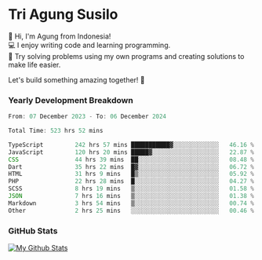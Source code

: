 # Tri Agung Susilo

👋 Hi, I'm Agung from Indonesia!<br>
💻 I enjoy writing code and learning programming.<br>
🧠 Try solving problems using my own programs and creating solutions to make life easier.

Let's build something amazing together! 🚀

### Yearly Development Breakdown

<!--START_SECTION:waka-->

```TypeScript JavaScript PHP
From: 07 December 2023 - To: 06 December 2024

Total Time: 523 hrs 52 mins

TypeScript         242 hrs 57 mins ███████████▓░░░░░░░░░░░░░   46.16 %
JavaScript         120 hrs 20 mins █████▓░░░░░░░░░░░░░░░░░░░   22.87 %
CSS                44 hrs 39 mins  ██░░░░░░░░░░░░░░░░░░░░░░░   08.48 %
Dart               35 hrs 22 mins  █▓░░░░░░░░░░░░░░░░░░░░░░░   06.72 %
HTML               31 hrs 9 mins   █▒░░░░░░░░░░░░░░░░░░░░░░░   05.92 %
PHP                22 hrs 28 mins  █░░░░░░░░░░░░░░░░░░░░░░░░   04.27 %
SCSS               8 hrs 19 mins   ▒░░░░░░░░░░░░░░░░░░░░░░░░   01.58 %
JSON               7 hrs 16 mins   ▒░░░░░░░░░░░░░░░░░░░░░░░░   01.38 %
Markdown           3 hrs 54 mins   ▒░░░░░░░░░░░░░░░░░░░░░░░░   00.74 %
Other              2 hrs 25 mins   ░░░░░░░░░░░░░░░░░░░░░░░░░   00.46 %
```

<!--END_SECTION:waka-->

### GitHub Stats

[![My Github Stats](https://github-readme-stats.vercel.app/api?username=triagung128&show_icons=true&hide=contribs,issues&count_private=true&theme=tokyonight)](https://github.com/triagung128)

<!-- [![Top Langs](https://github-readme-stats.vercel.app/api/top-langs/?username=triagung128&layout=compact)](https://github.com/triagung128) -->

